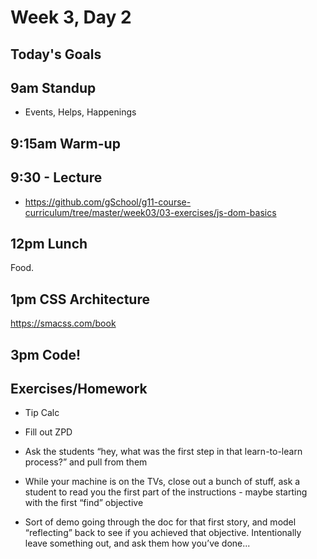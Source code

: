 # Week 3, Day 2

## Today's Goals

## 9am Standup

- Events, Helps, Happenings

## 9:15am Warm-up

## 9:30 - Lecture

- https://github.com/gSchool/g11-course-curriculum/tree/master/week03/03-exercises/js-dom-basics

## 12pm Lunch

Food.

## 1pm CSS Architecture

https://smacss.com/book

## 3pm Code!

## Exercises/Homework

- Tip Calc
- Fill out ZPD

- Ask the students “hey, what was the first step in that learn-to-learn process?” and pull from them
- While your machine is on the TVs, close out a bunch of stuff, ask a student to read you the first part of the instructions - maybe starting with the first “find” objective
- Sort of demo going through the doc for that first story, and model “reflecting” back to see if you achieved that objective.  Intentionally leave something out, and ask them how you’ve done...
